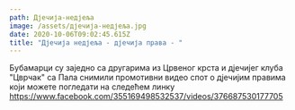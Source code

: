 ```yaml
---
path: Дјечија-недјеља
image: /assets/дјечија-недјеља.jpg
date: 2020-10-06T09:02:45.615Z
title: "Дјечија недјеља - дјечија права - "
---
```

Бубамарци су заједно са другарима из Црвеног крста  и дјечијег клуба "Цврчак" са Пала снимили промотивни видео спот о дјечијим правима који можете погледати на следећем линку https://www.facebook.com/355169498532537/videos/376687530177705